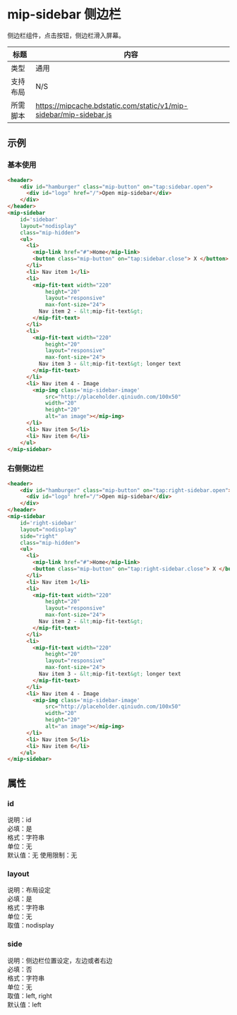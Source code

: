 # mip-sidebar 侧边栏

侧边栏组件，点击按钮，侧边栏滑入屏幕。

标题|内容
----|----
类型|通用
支持布局| N/S
所需脚本|https://mipcache.bdstatic.com/static/v1/mip-sidebar/mip-sidebar.js

## 示例

### 基本使用

```html
<header>
    <div id="hamburger" class="mip-button" on="tap:sidebar.open">
      <div id="logo" href="/">Open mip-sidebar</div>
    </div>
</header>
<mip-sidebar 
    id='sidebar'
    layout="nodisplay"
    class="mip-hidden">
    <ul>
      <li>
        <mip-link href="#">Home</mip-link>
        <button class="mip-button" on="tap:sidebar.close"> X </button>
      </li>
      <li> Nav item 1</li>
      <li>
        <mip-fit-text width="220"
            height="20"
            layout="responsive"
            max-font-size="24">
          Nav item 2 - &lt;mip-fit-text&gt;
        </mip-fit-text>
      </li>
      <li>
        <mip-fit-text width="220"
            height="20"
            layout="responsive"
            max-font-size="24">
          Nav item 3 - &lt;mip-fit-text&gt; longer text
        </mip-fit-text>
      </li>
      <li> Nav item 4 - Image
        <mip-img class='mip-sidebar-image'
            src="http://placeholder.qiniudn.com/100x50"
            width="20"
            height="20"
            alt="an image"></mip-img>
      </li>
      <li> Nav item 5</li>
      <li> Nav item 6</li>
    </ul>
</mip-sidebar>
```

### 右侧侧边栏

```html
<header>
    <div id="hamburger" class="mip-button" on="tap:right-sidebar.open">
      <div id="logo" href="/">Open mip-sidebar</div>
    </div>
</header>
<mip-sidebar 
    id='right-sidebar'
    layout="nodisplay"
    side="right"
    class="mip-hidden">
    <ul>
      <li>
        <mip-link href="#">Home</mip-link>
        <button class="mip-button" on="tap:right-sidebar.close"> X </button>
      </li>
      <li> Nav item 1</li>
      <li>
        <mip-fit-text width="220"
            height="20"
            layout="responsive"
            max-font-size="24">
          Nav item 2 - &lt;mip-fit-text&gt;
        </mip-fit-text>
      </li>
      <li>
        <mip-fit-text width="220"
            height="20"
            layout="responsive"
            max-font-size="24">
          Nav item 3 - &lt;mip-fit-text&gt; longer text
        </mip-fit-text>
      </li>
      <li> Nav item 4 - Image
        <mip-img class='mip-sidebar-image'
            src="http://placeholder.qiniudn.com/100x50"
            width="20"
            height="20"
            alt="an image"></mip-img>
      </li>
      <li> Nav item 5</li>
      <li> Nav item 6</li>
    </ul>
</mip-sidebar>
```

## 属性

### id

说明：id    
必填：是    
格式：字符串      
单位：无   
默认值：无 
使用限制：无

### layout

说明：布局设定    
必填：是    
格式：字符串      
单位：无   
取值：nodisplay

### side

说明：侧边栏位置设定，左边或者右边   
必填：否    
格式：字符串      
单位：无   
取值：left, right  
默认值：left
